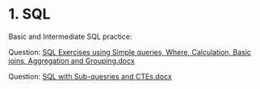 # 1. SQL
Basic and Intermediate SQL practice:

Question: [SQL Exercises using Simple queries, Where, Calculation, Basic joins, Aggregation and Grouping.docx](https://github.com/AnnnnNguyen/SQL/files/10039829/SQL.Exercises.using.Simple.queries.Where.Calculation.Basic.joins.Aggregation.and.Grouping.docx)

Question: [SQL with Sub-quesries and CTEs.docx](https://github.com/AnnnnNguyen/SQL/files/10039877/SQL.with.Sub-quesries.and.CTEs.docx)


